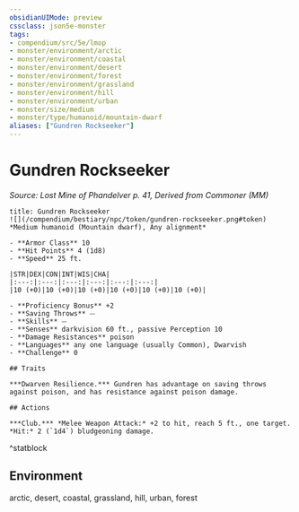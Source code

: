 ```yaml
---
obsidianUIMode: preview
cssclass: json5e-monster
tags:
- compendium/src/5e/lmop
- monster/environment/arctic
- monster/environment/coastal
- monster/environment/desert
- monster/environment/forest
- monster/environment/grassland
- monster/environment/hill
- monster/environment/urban
- monster/size/medium
- monster/type/humanoid/mountain-dwarf
aliases: ["Gundren Rockseeker"]
---
```

# Gundren Rockseeker
*Source: Lost Mine of Phandelver p. 41, Derived from Commoner (MM)*  


```ad-statblock
title: Gundren Rockseeker
![](/compendium/bestiary/npc/token/gundren-rockseeker.png#token)
*Medium humanoid (Mountain dwarf), Any alignment*

- **Armor Class** 10 
- **Hit Points** 4 (1d8) 
- **Speed** 25 ft.

|STR|DEX|CON|INT|WIS|CHA|
|:---:|:---:|:---:|:---:|:---:|:---:|
|10 (+0)|10 (+0)|10 (+0)|10 (+0)|10 (+0)|10 (+0)|

- **Proficiency Bonus** +2
- **Saving Throws** ⏤
- **Skills** ⏤
- **Senses** darkvision 60 ft., passive Perception 10
- **Damage Resistances** poison
- **Languages** any one language (usually Common), Dwarvish
- **Challenge** 0

## Traits

***Dwarven Resilience.*** Gundren has advantage on saving throws against poison, and has resistance against poison damage.

## Actions

***Club.*** *Melee Weapon Attack:* +2 to hit, reach 5 ft., one target. *Hit:* 2 (`1d4`) bludgeoning damage.
```
^statblock

## Environment

arctic, desert, coastal, grassland, hill, urban, forest